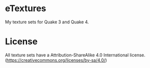 # eTextures
My texture sets for Quake 3 and Quake 4.

# License

All texture sets have a Attribution-ShareAlike 4.0 International license. (https://creativecommons.org/licenses/by-sa/4.0/)
